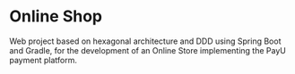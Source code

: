 # Online Shop
Web project based on hexagonal architecture and DDD using Spring Boot and Gradle, for the development of an Online Store implementing the PayU payment platform.
